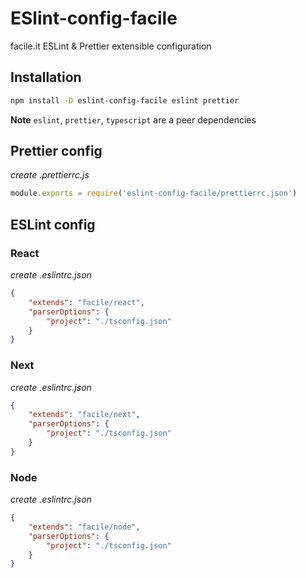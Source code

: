 # ESlint-config-facile

facile.it ESLint & Prettier extensible configuration

## Installation

```sh
npm install -D eslint-config-facile eslint prettier
```

**Note** `eslint`, `prettier`, `typescript` are a peer dependencies

## Prettier config

_create .prettierrc.js_

```js
module.exports = require('eslint-config-facile/prettierrc.json')
```

## ESLint config

### React

_create .eslintrc.json_

```json
{
    "extends": "facile/react",
    "parserOptions": {
        "project": "./tsconfig.json"
    }
}
```

### Next

_create .eslintrc.json_

```json
{
    "extends": "facile/next",
    "parserOptions": {
        "project": "./tsconfig.json"
    }
}
```

### Node

_create .eslintrc.json_

```json
{
    "extends": "facile/node",
    "parserOptions": {
        "project": "./tsconfig.json"
    }
}
```
